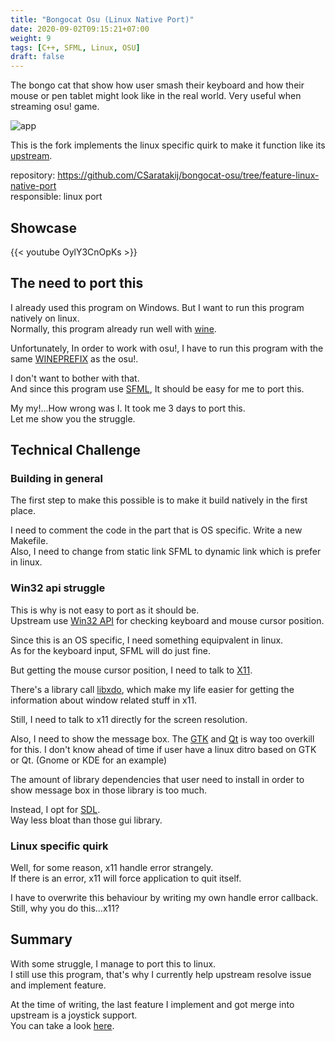 ```yaml
---
title: "Bongocat Osu (Linux Native Port)"
date: 2020-09-02T09:15:21+07:00
weight: 9
tags: [C++, SFML, Linux, OSU]
draft: false
---
```


The bongo cat that show how user smash their keyboard and how their mouse or pen tablet might look like in the real world.
Very useful when streaming osu! game.

![app](/img/bongo-intro.png)

<!--more-->

This is the fork implements the linux specific quirk to make it function like its [upstream](https://github.com/kuroni/bongocat-osu).

repository: https://github.com/CSaratakij/bongocat-osu/tree/feature-linux-native-port \
responsible: linux port

## Showcase
{{< youtube OylY3CnOpKs >}}

## The need to port this
I already used this program on Windows. But I want to run this program natively on linux. \
Normally, this program already run well with [wine](https://www.winehq.org/).

Unfortunately, In order to work with osu!, I have to run this program with the same [WINEPREFIX](https://wiki.winehq.org/FAQ#Can_I_store_the_virtual_Windows_installation_somewhere_other_than_.7E.2F.wine.3F) as the osu!.

I don't want to bother with that. \
And since this program use [SFML](https://www.sfml-dev.org/), It should be easy for me to port this.

My my!...How wrong was I. It took me 3 days to port this. \
Let me show you the struggle.

## Technical Challenge
### Building in general
The first step to make this possible is to make it build natively in the first place.

I need to comment the code in the part that is OS specific. Write a new Makefile. \
Also, I need to change from static link SFML to dynamic link which is prefer in linux.

### Win32 api struggle
This is why is not easy to port as it should be. \
Upstream use [Win32 API](https://docs.microsoft.com/en-us/windows/win32/api) for checking keyboard and mouse cursor position.

Since this is an OS specific, I need something equipvalent in linux. \
As for the keyboard input, SFML will do just fine.

But getting the mouse cursor position, I need to talk to [X11](https://en.wikipedia.org/wiki/X_Window_System).

There's a library call [libxdo](https://github.com/jordansissel/xdotool), which make my life easier for getting the information about window related stuff in x11.

Still, I need to talk to x11 directly for the screen resolution.

Also, I need to show the message box. The [GTK](https://www.gtk.org) and [Qt](https://www.qt.io) is way too overkill for this.
I don't know ahead of time if user have a linux ditro based on GTK or Qt. (Gnome or KDE for an example)

The amount of library dependencies that user need to install in order to show message box in those library is too much.

Instead, I opt for [SDL](https://www.libsdl.org). \
Way less bloat than those gui library.

### Linux specific quirk
Well, for some reason, x11 handle error strangely. \
If there is an error, x11 will force application to quit itself.

I have to overwrite this behaviour by writing my own handle error callback. \
Still, why you do this...x11?

## Summary
With some struggle, I manage to port this to linux. \
I still use this program, that's why I currently help upstream resolve issue and implement feature.

At the time of writing, the last feature I implement and got merge into upstream is a joystick support. \
You can take a look [here](https://github.com/kuroni/bongocat-osu/pull/115).

